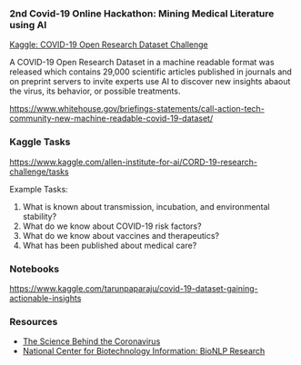 ### 2nd Covid-19 Online Hackathon: Mining Medical Literature using AI

[Kaggle: COVID-19 Open Research Dataset Challenge](https://www.kaggle.com/covid19)

A COVID-19 Open Research Dataset in a machine readable format was released which contains 29,000 scientific articles published in journals and 
on preprint servers to invite experts use AI to discover new insights abaout the virus, its behavior, or possible treatments. 

https://www.whitehouse.gov/briefings-statements/call-action-tech-community-new-machine-readable-covid-19-dataset/

### Kaggle Tasks
https://www.kaggle.com/allen-institute-for-ai/CORD-19-research-challenge/tasks

Example Tasks:
1. What is known about transmission, incubation, and environmental stability?
2. What do we know about COVID-19 risk factors?
3. What do we know about vaccines and therapeutics?
4. What has been published about medical care?

### Notebooks
https://www.kaggle.com/tarunpaparaju/covid-19-dataset-gaining-actionable-insights

### Resources
- [The Science Behind the Coronavirus](https://youtu.be/ddlRvqhGdPk)
- [National Center for Biotechnology Information: BioNLP Research](https://github.com/ncbi-nlp)
